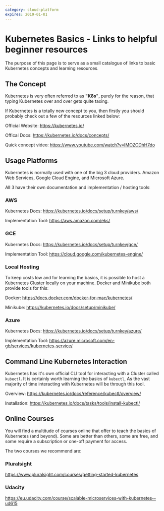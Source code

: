 ```yaml
---
category: cloud-platform
expires: 2019-01-01
---
```

# Kubernetes Basics - Links to helpful beginner resources

The purpose of this page is to serve as a small catalogue of links to basic Kubernetes concepts and learning resources.

## The Concept

Kubernetes is very often referred to as **"K8s"**, purely for the reason, that typing Kubernetes over and over gets quite taxing.

If Kubernetes is a totally new concept to you, then firstly you should probably check out a few of the resources linked below:

Official Website: 
https://kubernetes.io/

Offical Docs: 
https://kubernetes.io/docs/concepts/

Quick concept video: 
https://www.youtube.com/watch?v=IMOZCDhH7do

## Usage Platforms

Kubernetes is normally used with one of the big 3 cloud providers. Amazon Web Services, Google Cloud Engine, and Microsoft Azure.

All 3 have their own documentation and implementation / hosting tools:

### AWS

Kubernetes Docs: 
https://kubernetes.io/docs/setup/turnkey/aws/

Implementation Tool:
https://aws.amazon.com/eks/ 

### GCE

Kubernetes Docs: 
https://kubernetes.io/docs/setup/turnkey/gce/

Implementation Tool:
https://cloud.google.com/kubernetes-engine/

### Local Hosting

To keep costs low and for learning the basics, it is possible to host a Kubernetes Cluster locally on your machine. Docker and Minikube both provide tools for this:

Docker: https://docs.docker.com/docker-for-mac/kubernetes/

Minikube: https://kubernetes.io/docs/setup/minikube/


### Azure

Kubernetes Docs: 
https://kubernetes.io/docs/setup/turnkey/azure/

Implementation Tool:
https://azure.microsoft.com/en-gb/services/kubernetes-service/

## Command Line Kubernetes Interaction

Kubernetes has it's own official CLI tool for interacting with a Cluster called `kubectl`. It is certainly worth learning the basics of `kubectl`, As the vast majority of time interacting with Kubernetes will be through this tool.

Overview: https://kubernetes.io/docs/reference/kubectl/overview/

Installation: https://kubernetes.io/docs/tasks/tools/install-kubectl/

## Online Courses

You will find a multitude of courses online that offer to teach the basics of Kubernetes (and beyond). Some are better than others, some are free, and some require a subscription or one-off payment for access.

The two courses we recommend are:

### Pluralsight
https://www.pluralsight.com/courses/getting-started-kubernetes

### Udacity
https://eu.udacity.com/course/scalable-microservices-with-kubernetes--ud615